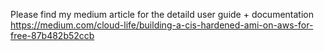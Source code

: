Please find my medium article for the detaild user guide + documentation
https://medium.com/cloud-life/building-a-cis-hardened-ami-on-aws-for-free-87b482b52ccb
